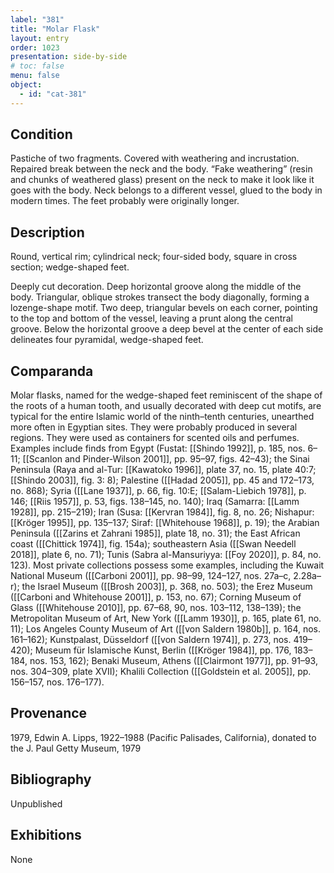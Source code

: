 ```yaml
---
label: "381"
title: "Molar Flask"
layout: entry
order: 1023
presentation: side-by-side
# toc: false
menu: false
object:
  - id: "cat-381"
---
```


## Condition

Pastiche of two fragments. Covered with weathering and incrustation. Repaired break between the neck and the body. “Fake weathering” (resin and chunks of weathered glass) present on the neck to make it look like it goes with the body. Neck belongs to a different vessel, glued to the body in modern times. The feet probably were originally longer.

## Description

Round, vertical rim; cylindrical neck; four-sided body, square in cross section; wedge-shaped feet.

Deeply cut decoration. Deep horizontal groove along the middle of the body. Triangular, oblique strokes transect the body diagonally, forming a lozenge-shape motif. Two deep, triangular bevels on each corner, pointing to the top and bottom of the vessel, leaving a prunt along the central groove. Below the horizontal groove a deep bevel at the center of each side delineates four pyramidal, wedge-shaped feet.

## Comparanda

Molar flasks, named for the wedge-shaped feet reminiscent of the shape of the roots of a human tooth, and usually decorated with deep cut motifs, are typical for the entire Islamic world of the ninth–tenth centuries, unearthed more often in Egyptian sites. They were probably produced in several regions. They were used as containers for scented oils and perfumes. Examples include finds from Egypt (Fustat: [[Shindo 1992]], p. 185, nos. 6–11; [[Scanlon and Pinder-Wilson 2001]], pp. 95–97, figs. 42–43); the Sinai Peninsula (Raya and al-Tur: [[Kawatoko 1996]], plate 37, no. 15, plate 40:7; [[Shindo 2003]], fig. 3: 8); Palestine ([[Hadad 2005]], pp. 45 and 172–173, no. 868); Syria ([[Lane 1937]], p. 66, fig. 10:E; [[Salam-Liebich 1978]], p. 146; [[Riis 1957]], p. 53, figs. 138–145, no. 140); Iraq (Samarra: [[Lamm 1928]], pp. 215–219); Iran (Susa: [[Kervran 1984]], fig. 8, no. 26; Nishapur: [[Kröger 1995]], pp. 135–137; Siraf: [[Whitehouse 1968]], p. 19); the Arabian Peninsula ([[Zarins et Zahrani 1985]], plate 18, no. 31); the East African coast ([[Chittick 1974]], fig. 154a); southeastern Asia ([[Swan Needell 2018]], plate 6, no. 71); Tunis (Sabra al-Mansuriyya: [[Foy 2020]], p. 84, no. 123). Most private collections possess some examples, including the Kuwait National Museum ([[Carboni 2001]], pp. 98–99, 124–127, nos. 27a–c, 2.28a–r); the Israel Museum ([[Brosh 2003]], p. 368, no. 503); the Erez Museum ([[Carboni and Whitehouse 2001]], p. 153, no. 67); Corning Museum of Glass ([[Whitehouse 2010]], pp. 67–68, 90, nos. 103–112, 138–139); the Metropolitan Museum of Art, New York ([[Lamm 1930]], p. 165, plate 61, no. 11); Los Angeles County Museum of Art ([[von Saldern 1980b]], p. 164, nos. 161–162); Kunstpalast, Düsseldorf ([[von Saldern 1974]], p. 273, nos. 419–420); Museum für Islamische Kunst, Berlin ([[Kröger 1984]], pp. 176, 183–184, nos. 153, 162); Benaki Museum, Athens ([[Clairmont 1977]], pp. 91–93, nos. 304–309, plate XVII); Khalili Collection ([[Goldstein et al. 2005]], pp. 156–157, nos. 176–177).

## Provenance

1979, Edwin A. Lipps, 1922–1988 (Pacific Palisades, California), donated to the J. Paul Getty Museum, 1979

## Bibliography

Unpublished

## Exhibitions

None